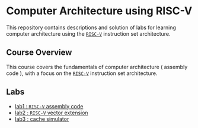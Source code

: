 # Computer Architecture using RISC-V
This repository contains descriptions and solution of labs for learning computer architecture using the [`RISC-V`](https://github.com/riscv-collab/riscv-gnu-toolchain) instruction set architecture.

## Course Overview
This course covers the fundamentals of computer architecture ( assembly code ), with a focus on the [`RISC-V`](https://github.com/riscv-collab/riscv-gnu-toolchain)  instruction set architecture. 

## Labs
- [lab1 : `RISC-V` assembly code](https://github.com/jason810496/Computer-Organization/tree/main/lab1)
- [lab2 : `RISC-V` vector extension](https://github.com/jason810496/Computer-Organization/tree/main/lab2)
- [lab3 : cache simulator ](https://github.com/jason810496/Computer-Organization/tree/main/lab3)